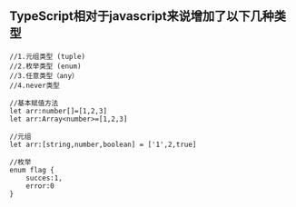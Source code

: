 ## TypeScript相对于javascript来说增加了以下几种类型

````
//1.元组类型 (tuple)
//2.枚举类型 (enum)
//3.任意类型（any）
//4.never类型

//基本赋值方法
let arr:number[]=[1,2,3]
let arr:Array<number>=[1,2,3]

//元组
let arr:[string,number,boolean] = ['1',2,true]

//枚举
enum flag {
    succes:1,
    error:0
}
````
